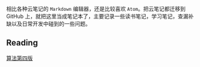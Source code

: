 相比各种云笔记的 `Markdown` 编辑器，还是比较喜欢 `Atom`。把云笔记都迁移到 GitHub 上，就把这里当成笔记本了，主要记录一些读书笔记，学习笔记，查漏补缺以及日常开发中碰到的一些问题。

## Reading

[算法第四版](./algorithms-fourth-edition/)
